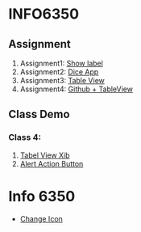# INFO6350
## Assignment
1. Assignment1: [Show label](https://github.com/CanlinJiang/INFO6350/tree/main/Class1)
2. Assignment2: [Dice App](https://github.com/CanlinJiang/INFO6350/tree/main/Slot%20Machine)
3. Assignment3: [Table View](https://github.com/CanlinJiang/INFO6350/tree/main/Class3)
4. Assignment4: [Github + TableView](https://github.com/CanlinJiang/INFO6350/tree/main/Class4_Example3)


## Class Demo
### Class 4:
1. [Tabel View Xib](https://github.com/CanlinJiang/INFO6350/tree/main/Class4_example)
2. [Alert Action Button](https://github.com/CanlinJiang/INFO6350/tree/main/Class4_example2)

# Info 6350
- [Change Icon](https://github.com/CanlinJiang/INFO6350/tree/main/Class1)
